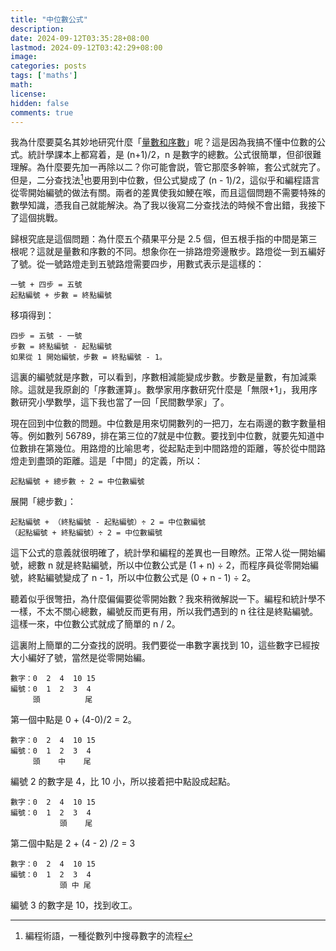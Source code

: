 ```yaml
---
title: "中位數公式"
description: 
date: 2024-09-12T03:35:28+08:00
lastmod: 2024-09-12T03:42:29+08:00
image: 
categories: posts
tags: ['maths']
math: 
license: 
hidden: false
comments: true
---
```


我為什麼要莫名其妙地研究什麼「[量數和序數](../cardinal-ordinal)」呢？這是因為我搞不懂中位數的公式。統計學課本上都寫着，是 (n+1)/2，n 是數字的總數。公式很簡單，但卻很難理解。為什麼要先加一再除以二？你可能會説，管它那麼多幹嘛，套公式就完了。但是，二分查找法[^1]也要用到中位數，但公式變成了 (n - 1)/2，這似乎和編程語言從零開始編號的做法有關。兩者的差異使我如鯁在喉，而且這個問題不需要特殊的數學知識，憑我自己就能解決。為了我以後寫二分查找法的時候不會出錯，我接下了這個挑戰。


歸根究底是這個問題：為什麼五个蘋果平分是 2.5 個，但五根手指的中間是第三根呢？這就是量數和序數的不同。想象你在一排路燈旁邊散步。路燈從一到五編好了號。從一號路燈走到五號路燈需要四步，用數式表示是這樣的：

```
一號 + 四步 = 五號
起點編號 + 步數 = 終點編號
```
移項得到：
```
四步 = 五號 - 一號
步數 = 終點編號 - 起點編號
如果從 1 開始編號，步數 = 終點編號 - 1。
```
這裏的編號就是序數，可以看到，序數相減能變成步數。步數是量數，有加減乘除。這就是我原創的「序數運算」。數學家用序數研究什麼是「無限+1」，我用序數研究小學數學，這下我也當了一回「民間數學家」了。

現在回到中位數的問題。中位數是用來切開數列的一把刀，左右兩邊的數字數量相等。例如數列 56789，排在第三位的7就是中位數。要找到中位數，就要先知道中位數排在第幾位。用路燈的比喻思考，從起點走到中間路燈的距離，等於從中間路燈走到盡頭的距離。這是「中間」的定義，所以：
```
起點編號 + 總步數 ÷ 2 = 中位數編號
```
展開「總步數」：
```
起點編號 + （終點編號 - 起點編號）÷ 2 = 中位數編號
（起點編號 + 終點編號）÷ 2 = 中位數編號
```
這下公式的意義就很明確了，統計學和編程的差異也一目瞭然。正常人從一開始編號，總數 n 就是終點編號，所以中位數公式是 (1 + n) ÷ 2，而程序員從零開始編號，終點編號變成了 n - 1，所以中位數公式是 (0 + n - 1) ÷ 2。

聽着似乎很彆扭，為什麼偏偏要從零開始數？我來稍微解説一下。編程和統計學不一樣，不太不關心總數，編號反而更有用，所以我們遇到的 n 往往是終點編號。這樣一來，中位數公式就成了簡單的 n / 2。

這裏附上簡單的二分查找的説明。我們要從一串數字裏找到 10，這些數字已經按大小編好了號，當然是從零開始編。
```
數字：0  2  4  10 15
編號：0  1  2  3  4
     頭          尾
```
第一個中點是 0 + (4-0)/2 = 2。
```
數字：0  2  4  10 15
編號：0  1  2  3  4
     頭    中    尾
```
編號 2 的數字是 4，比 10 小，所以接着把中點設成起點。
```
數字：0  2  4  10 15
編號：0  1  2  3  4
           頭    尾
```
第二個中點是 2 + (4 - 2) /2 = 3
```
數字：0  2  4  10 15
編號：0  1  2  3  4
           頭 中 尾
```
編號 3 的數字是 10，找到收工。

[^1]: 編程術語，一種從數列中搜尋數字的流程

